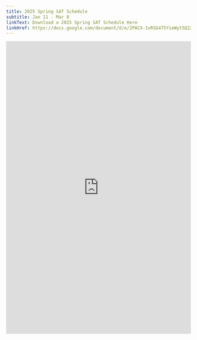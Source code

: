 ```yaml
---
title: 2025 Spring SAT Schedule
subtitle: Jan 11 - Mar 8
linkText: Download a 2025 Spring SAT Schedule Here
linkHref: https://docs.google.com/document/d/e/2PACX-1vRSG475YieWyt5Q2ZHD1OesHkjyzeBvbtD1ZvitjguJ677CQNVRA497WDYyVe2Eig/pub
---
```

<iframe width='100%' height='800' style='border:none;' src="https://docs.google.com/document/d/e/2PACX-1vRSG475YieWyt5Q2ZHD1OesHkjyzeBvbtD1ZvitjguJ677CQNVRA497WDYyVe2Eig/pub?embedded=true"></iframe>